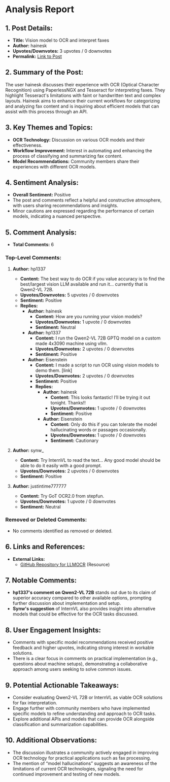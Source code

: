 # Analysis Report

## 1. Post Details:
- **Title:** Vision model to OCR and interpret faxes
- **Author:** hainesk
- **Upvotes/Downvotes:** 3 upvotes / 0 downvotes
- **Permalink:** [Link to Post](https://www.reddit.com/r/LocalLLaMA/comments/1hfnzyp/vision_model_to_ocr_and_interpret_faxes/)

## 2. Summary of the Post:
The user hainesk discusses their experience with OCR (Optical Character Recognition) using PaperlessNGX and Tesseract for interpreting faxes. They highlight Tesseract's limitations with faint or handwritten text and complex layouts. Hainesk aims to enhance their current workflows for categorizing and analyzing fax content and is inquiring about efficient models that can assist with this process through an API.

## 3. Key Themes and Topics:
- **OCR Technology:** Discussion on various OCR models and their effectiveness.
- **Workflow Improvement:** Interest in automating and enhancing the process of classifying and summarizing fax content.
- **Model Recommendations:** Community members share their experiences with different OCR models.

## 4. Sentiment Analysis:
- **Overall Sentiment:** Positive
- The post and comments reflect a helpful and constructive atmosphere, with users sharing recommendations and insights.
- Minor cautions are expressed regarding the performance of certain models, indicating a nuanced perspective.

## 5. Comment Analysis:

- **Total Comments:** 6

### Top-Level Comments:
1. **Author:** hp1337
   - **Content:** The best way to do OCR if you value accuracy is to find the best/largest vision LLM available and run it... currently that is Qwen2-VL 72B. 
   - **Upvotes/Downvotes:** 5 upvotes / 0 downvotes
   - **Sentiment:** Positive
   - **Replies:**
     - **Author:** hainesk
       - **Content:** How are you running your vision models?
       - **Upvotes/Downvotes:** 1 upvote / 0 downvotes
       - **Sentiment:** Neutral
     - **Author:** hp1337
       - **Content:** I run the Qwen2-VL 72B GPTQ model on a custom made 4x3090 machine using vllm.
       - **Upvotes/Downvotes:** 2 upvotes / 0 downvotes
       - **Sentiment:** Positive
     - **Author:** Eisenstein
       - **Content:** I made a script to run OCR using vision models to demo them. [link]
       - **Upvotes/Downvotes:** 2 upvotes / 0 downvotes
       - **Sentiment:** Positive
       - **Replies:**
         - **Author:** hainesk
           - **Content:** This looks fantastic! I’ll be trying it out tonight. Thanks!!
           - **Upvotes/Downvotes:** 1 upvote / 0 downvotes
           - **Sentiment:** Positive
         - **Author:** Eisenstein
           - **Content:** Only do this if you can tolerate the model hallucinating words or passages occasionally.
           - **Upvotes/Downvotes:** 1 upvote / 0 downvotes
           - **Sentiment:** Cautionary

2. **Author:** synw_
   - **Content:** Try InternVL to read the text... Any good model should be able to do it easily with a good prompt.
   - **Upvotes/Downvotes:** 2 upvotes / 0 downvotes
   - **Sentiment:** Positive

3. **Author:** justintime777777
   - **Content:** Try GoT OCR2.0 from stepfun.
   - **Upvotes/Downvotes:** 1 upvote / 0 downvotes
   - **Sentiment:** Neutral

### Removed or Deleted Comments:
- No comments identified as removed or deleted.

## 6. Links and References:
- **External Links:**
  - [GitHub Repository for LLMOCR](https://github.com/jabberjabberjabber/LLMOCR) (Resource)

## 7. Notable Comments:
- **hp1337's comment on Qwen2-VL 72B** stands out due to its claim of superior accuracy compared to other available options, prompting further discussion about implementation and setup.
- **Synw's suggestion** of InternVL also provides insight into alternative models that could be effective for the OCR tasks discussed.

## 8. User Engagement Insights:
- Comments with specific model recommendations received positive feedback and higher upvotes, indicating strong interest in workable solutions.
- There is a clear focus in comments on practical implementation (e.g., questions about machine setups), demonstrating a collaborative approach among users seeking to solve common issues.

## 9. Potential Actionable Takeaways:
- Consider evaluating Qwen2-VL 72B or InternVL as viable OCR solutions for fax interpretation.
- Engage further with community members who have implemented specific models to refine understanding and approach to OCR tasks.
- Explore additional APIs and models that can provide OCR alongside classification and summarization capabilities.

## 10. Additional Observations:
- The discussion illustrates a community actively engaged in improving OCR technology for practical applications such as fax processing.
- The mention of “model hallucinations” suggests an awareness of the limitations of current OCR technologies, signaling the need for continued improvement and testing of new models.